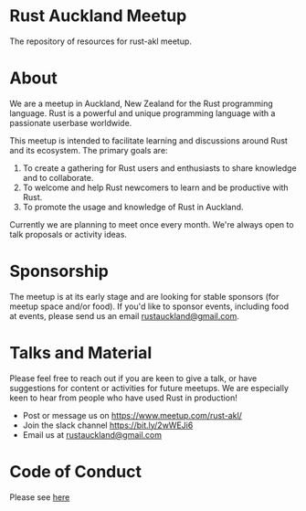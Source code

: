 # Rust Auckland Meetup
The repository of resources for rust-akl meetup.

# About
We are a meetup in Auckland, New Zealand for the Rust programming language. Rust is a powerful and unique programming language with a passionate userbase worldwide.

This meetup is intended to facilitate learning and discussions around Rust and its ecosystem. The primary goals are:

1. To create a gathering for Rust users and enthusiasts to share knowledge and to collaborate.
2. To welcome and help Rust newcomers to learn and be productive with Rust.
3. To promote the usage and knowledge of Rust in Auckland.

Currently we are planning to meet once every month. We're always open to talk proposals or activity ideas.

# Sponsorship

The meetup is at its early stage and are looking for stable sponsors (for meetup space and/or food). If you'd like to sponsor events, including food at events, please send us an email rustauckland@gmail.com.

# Talks and Material
Please feel free to reach out if you are keen to give a talk, or have suggestions for content or activities for future meetups. We are especially keen to hear from people who have used Rust in production!

- Post or message us on https://www.meetup.com/rust-akl/
- Join the slack channel https://bit.ly/2wWEJi6
- Email us at rustauckland@gmail.com

# Code of Conduct
Please see [here](https://github.com/rust-akl/meetup/blob/master/CODE_OF_CONDUCT.md)
